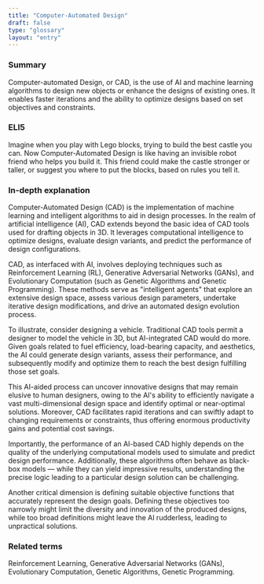 ```yaml
---
title: "Computer-Automated Design"
draft: false
type: "glossary"
layout: "entry"
---
```


### Summary
Computer-automated Design, or CAD, is the use of AI and machine learning algorithms to design new objects or enhance the designs of existing ones. It enables faster iterations and the ability to optimize designs based on set objectives and constraints.

### ELI5
Imagine when you play with Lego blocks, trying to build the best castle you can. Now Computer-Automated Design is like having an invisible robot friend who helps you build it. This friend could make the castle stronger or taller, or suggest you where to put the blocks, based on rules you tell it.

### In-depth explanation
Computer-Automated Design (CAD) is the implementation of machine learning and intelligent algorithms to aid in design processes. In the realm of artificial intelligence (AI), CAD extends beyond the basic idea of CAD tools used for drafting objects in 3D. It leverages computational intelligence to optimize designs, evaluate design variants, and predict the performance of design configurations.

CAD, as interfaced with AI, involves deploying techniques such as Reinforcement Learning (RL), Generative Adversarial Networks (GANs), and Evolutionary Computation (such as Genetic Algorithms and Genetic Programming). These methods serve as "intelligent agents" that explore an extensive design space, assess various design parameters, undertake iterative design modifications, and drive an automated design evolution process.

To illustrate, consider designing a vehicle. Traditional CAD tools permit a designer to model the vehicle in 3D, but AI-integrated CAD would do more. Given goals related to fuel efficiency, load-bearing capacity, and aesthetics, the AI could generate design variants, assess their performance, and subsequently modify and optimize them to reach the best design fulfilling those set goals.

This AI-aided process can uncover innovative designs that may remain elusive to human designers, owing to the AI's ability to efficiently navigate a vast multi-dimensional design space and identify optimal or near-optimal solutions. Moreover, CAD facilitates rapid iterations and can swiftly adapt to changing requirements or constraints, thus offering enormous productivity gains and potential cost savings.

Importantly, the performance of an AI-based CAD highly depends on the quality of the underlying computational models used to simulate and predict design performance. Additionally, these algorithms often behave as black-box models — while they can yield impressive results, understanding the precise logic leading to a particular design solution can be challenging.

Another critical dimension is defining suitable objective functions that accurately represent the design goals. Defining these objectives too narrowly might limit the diversity and innovation of the produced designs, while too broad definitions might leave the AI rudderless, leading to unpractical solutions.

### Related terms
Reinforcement Learning, Generative Adversarial Networks (GANs), Evolutionary Computation, Genetic Algorithms, Genetic Programming.

